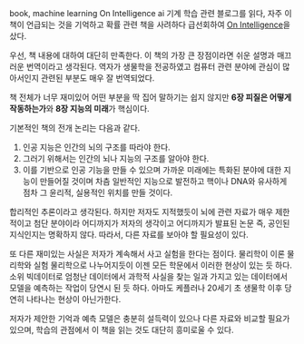 book, machine learning
On Intelligence
ai
기계 학습 관련 블로그를 읽다, 자주 이 책이 언급되는 것을 기억하고 확률 관련 책을 사려하다 급선회하여
[On Intelligence](http://www.yes24.com/24/goods/3794199?scode=032&OzSrank=5)을 샀다.

우선, 책 내용에 대하여 대단히 만족한다.
이 책의 가장 큰 장점이라면 쉬운 설명과 매끄러운 번역이라고 생각된다.
역자가 생물학을 전공하였고 컴퓨터 관련 분야에 관심이 많아서인지 관련된 부분도 매우 잘 번역되었다. 

책 전체가 너무 재미있어 어떤 부분을 딱 집어 말하기는 쉽지 않지만
**6장 피질은 어떻게 작동하는가**와 **8장 지능의 미래**가 핵심이다. 

기본적인 책의 전개 논리는 다음과 같다.

1. 인공 지능은 인간의 뇌의 구조를 따라야 한다.
1. 그러기 위해서는 인간의 뇌나 지능의 구조를 알아야 한다.
1. 이를 기반으로 인공 기능을 만들 수 있으며 가까운 미래에는
 특화된 분야에 대한 지능이 만들어질 것이며 차츰 일반적인 지능으로 발전하고
 핵이나 DNA와 유사하게 점차 그 윤리적, 실용적인 위치를 만들 것이다.

합리적인 추론이라고 생각된다.
하지만 저자도 지적했듯이 뇌에 관련 자료가 매우 제한적이고 첨단 분야이라 어디까지가 저자의 생각이고 어디까지가 발표된 논문 즉, 공인된 지식인지는 명확하지 않다.
따라서, 다른 자료를 보아야 할 필요성이 있다.

또 다른 재미있는 사실은 저자가 계속해서 사고 실험을 한다는 점이다.
물리학이 이론 물리학와 실험 물리학으로 나누어지듯이 이젠 모든 학문에서 이러한 현상이 있는 듯 하다.
소위 빅데이터로 엄청난 데이터에서 과학적 사실을 찾는 일과 가지고 있는 데이터에서 모델을 예측하는 작업이 당연시 된 듯 하다.
아마도 케플러나 20세기 초 생물학 이후 당연히 나타나는 현상이 아닌가한다. 

저자가 제안한 기억과 예측 모델은 충분히 설득력이 있으나 다른 자료와 비교할 필요가 있으며,
학습의 관점에서 이 책을 읽는 것도 대단히 흥미로울 수 있다.
